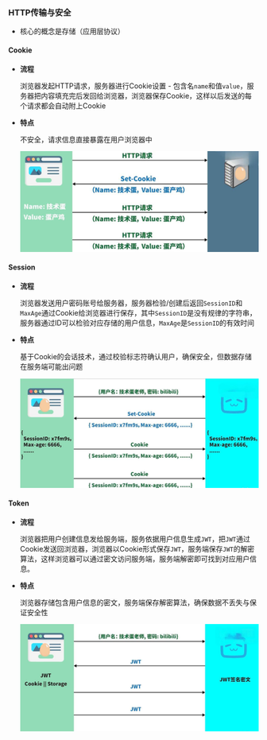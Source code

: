 ### HTTP传输与安全

- 核心的概念是存储（应用层协议）



#### Cookie

- **流程**

  浏览器发起HTTP请求，服务器进行Cookie设置 - 包含名`name`和值`value`，服务器把内容填充完后发回给浏览器，浏览器保存Cookie，这样以后发送的每个请求都会自动附上Cookie

- **特点**

  不安全，请求信息直接暴露在用户浏览器中

  <img src="assets/httpSafe/Cookie.jpg" style="zoom:75%;" />



#### Session

- **流程**

  浏览器发送用户密码账号给服务器，服务器检验/创建后返回`SessionID`和`MaxAge`通过Cookie给浏览器进行保存，其中`SessionID`是没有规律的字符串，服务器通过ID可以检验对应存储的用户信息，`MaxAge`是`SessionID`的有效时间

- **特点**

  基于Cookie的会话技术，通过校验标志符确认用户，确保安全，但数据存储在服务端可能出问题

  <img src="assets/httpSafe/Session.jpg" style="zoom:75%;" />



#### Token

- **流程**

  浏览器把用户创建信息发给服务端，服务依据用户信息生成`JWT`，把`JWT`通过Cookie发送回浏览器，浏览器以Cookie形式保存`JWT`，服务端保存`JWT`的解密算法，这样浏览器可以通过密文访问服务端，服务端解密即可找到对应用户信息。

- **特点**

  浏览器存储包含用户信息的密文，服务端保存解密算法，确保数据不丢失与保证安全性

  <img src="assets/httpSafe/Token.jpg" style="zoom:75%;" />

